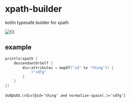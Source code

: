 # xpath-builder
kotlin typesafe builder for xpath

![CI](https://github.com/DetachHead/xpath-builder/workflows/CI/badge.svg)

## example

```kotlin
println(xpath {
    descendantOrSelf {
        div(attributes = mapOf("id" to "thing")) {
            +"sdfg"
        }
    }
})
```
outputs `//div[@id='thing' and normalize-space(.)='sdfg']`
